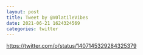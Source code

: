 ```yaml
--- 
layout: post 
title: Tweet by @V0latileVibes 
date: 2021-06-21 1624324569 
categories: twitter 
--- 
```

https://twitter.com/o/status/1407145329284325379